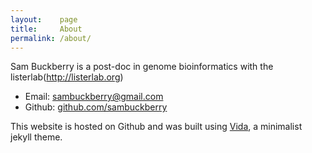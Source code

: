 ```yaml
---
layout:    page
title:     About
permalink: /about/
---
```




Sam Buckberry is a post-doc in genome bioinformatics with the listerlab(http://listerlab.org)
- Email:  sambuckberry@gmail.com
- Github: [github.com/sambuckberry](https://github.com/sambuckberry)

This website is hosted on Github and was built using [Vida](https://github.com/syaning/vida), a minimalist jekyll theme.